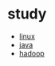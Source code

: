 # study
- [linux](https://github.com/mafulin/study/tree/master/linux)
- [java](https://github.com/mafulin/study/tree/master/java)
- [hadoop](https://github.com/mafulin/study/tree/master/hadoop)